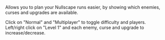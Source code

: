 Allows you to plan your Nullscape runs easier, by showing which enemies, curses and upgrades are available.

Click on "Normal" and "Multiplayer" to toggle difficulty and players.
Left/right click on "Level 1" and each enemy, curse and upgrade to increase/decrease.
